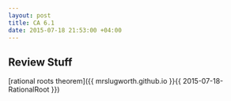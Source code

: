 ```yaml
---
layout: post
title: CA 6.1
date: 2015-07-18 21:53:00 +04:00
---
```


Review Stuff
------------------------------

[rational roots theorem]({{ mrslugworth.github.io }}{{ 2015-07-18-RationalRoot }})
